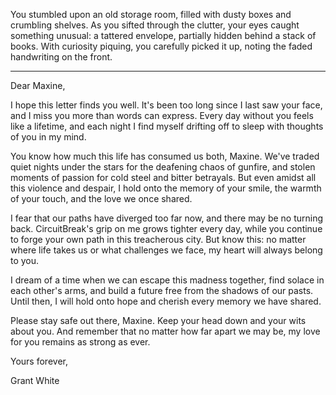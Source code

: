 You stumbled upon an old storage room, filled with dusty boxes and crumbling shelves. As you sifted through the clutter, your eyes caught something unusual: a tattered envelope, partially hidden behind a stack of books. With curiosity piquing, you carefully picked it up, noting the faded handwriting on the front.

---

Dear Maxine,

I hope this letter finds you well. It's been too long since I last saw your face, and I miss you more than words can express. Every day without you feels like a lifetime, and each night I find myself drifting off to sleep with thoughts of you in my mind.

You know how much this life has consumed us both, Maxine. We've traded quiet nights under the stars for the deafening chaos of gunfire, and stolen moments of passion for cold steel and bitter betrayals. But even amidst all this violence and despair, I hold onto the memory of your smile, the warmth of your touch, and the love we once shared.

I fear that our paths have diverged too far now, and there may be no turning back. CircuitBreak's grip on me grows tighter every day, while you continue to forge your own path in this treacherous city. But know this: no matter where life takes us or what challenges we face, my heart will always belong to you.

I dream of a time when we can escape this madness together, find solace in each other's arms, and build a future free from the shadows of our pasts. Until then, I will hold onto hope and cherish every memory we have shared.

Please stay safe out there, Maxine. Keep your head down and your wits about you. And remember that no matter how far apart we may be, my love for you remains as strong as ever.

Yours forever,

Grant White